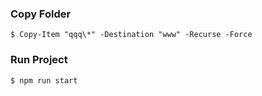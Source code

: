 ### Copy Folder

```
$ Copy-Item "qqq\*" -Destination "www" -Recurse -Force
```

### Run Project

```
$ npm run start
```
